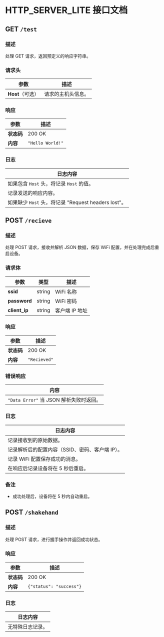 # HTTP_SERVER_LITE 接口文档

## GET `/test`

### 描述

处理 GET 请求，返回预定义的响应字符串。

### 请求头

| 参数                | 描述               |
| ------------------- | ------------------ |
| **Host**（可选）    | 请求的主机头信息。 |

### 响应

| 参数       | 描述                |
| ---------- | ------------------- |
| **状态码** | 200 OK              |
| **内容**   | `"Hello World!"`    |

### 日志

| 日志内容                                      |
| --------------------------------------------- |
| 如果包含 `Host` 头，将记录 `Host` 的值。       |
| 记录发送的响应内容。                           |
| 如果缺少 `Host` 头，将记录 "Request headers lost"。 |

## POST `/recieve`

### 描述

处理 POST 请求，接收并解析 JSON 数据，保存 WiFi 配置，并在处理完成后重启设备。

### 请求体

| 参数        | 类型   | 描述                |
| ----------- | ------ | ------------------- |
| **ssid**    | string | WiFi 名称           |
| **password**| string | WiFi 密码           |
| **client_ip** | string | 客户端 IP 地址    |

### 响应

| 参数       | 描述             |
| ---------- | ---------------- |
| **状态码** | 200 OK           |
| **内容**   | `"Recieved"`     |

### 错误响应

| 内容                       |
| -------------------------- |
| `"Data Error"` 当 JSON 解析失败时返回。 |

### 日志

| 日志内容                                             |
| ---------------------------------------------------- |
| 记录接收到的原始数据。                                 |
| 记录解析后的配置内容（SSID、密码、客户端 IP）。         |
| 记录 WiFi 配置保存成功的消息。                         |
| 在响应后记录设备将在 5 秒后重启。                      |

### 备注

- 成功处理后，设备将在 5 秒内自动重启。

## POST `/shakehand`

### 描述

处理 POST 请求，进行握手操作并返回成功状态。

### 响应

| 参数       | 描述                         |
| ---------- | ---------------------------- |
| **状态码** | 200 OK                       |
| **内容**   | `{"status": "success"}`      |

### 日志

| 日志内容           |
| ------------------ |
| 无特殊日志记录。   |